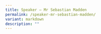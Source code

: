 ```yaml
---
title: Speaker – Mr Sebastian Madden
permalink: /speaker-mr-sebastian-madden/
variant: markdown
description: ""
---
```

